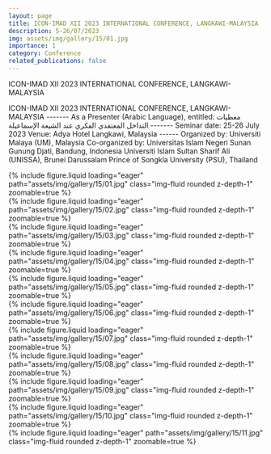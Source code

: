 ```yaml
---
layout: page
title: ICON-IMAD XII 2023 INTERNATIONAL CONFERENCE, LANGKAWI-MALAYSIA
description: 5-26/07/2023
img: assets/img/gallery/15/01.jpg
importance: 1
category: Conference
related_publications: false
---
```


<p class="distill-post-title">ICON-IMAD XII 2023 INTERNATIONAL CONFERENCE, LANGKAWI-MALAYSIA</p>

ICON-IMAD XII 2023 INTERNATIONAL CONFERENCE, LANGKAWI-MALAYSIA ------- As a Presenter (Arabic Language), entitled: معطيات التداخل المعتقدي الفكري عند الشيعة الإسماعيلة ------- Seminar date: 25-26 July 2023 Venue: Adya Hotel Langkawi, Malaysia ------ Organized by: Universiti Malaya (UM), Malaysia Co-organized by: Universitas Islam Negeri Sunan Gunung Djati, Bandung, Indonesia Universiti Islam Sultan Sharif Ali (UNISSA), Brunei Darussalam Prince of Songkla University (PSU), Thailand

<div class="row mt-3">
    <div class="col-sm mt-3 mt-md-0">
        {% include figure.liquid loading="eager" path="assets/img/gallery/15/01.jpg" class="img-fluid rounded z-depth-1" zoomable=true %}
    </div>
    <div class="col-sm mt-3 mt-md-0">
        {% include figure.liquid loading="eager" path="assets/img/gallery/15/02.jpg" class="img-fluid rounded z-depth-1" zoomable=true %}
    </div>
    <div class="col-sm mt-3 mt-md-0">
        {% include figure.liquid loading="eager" path="assets/img/gallery/15/03.jpg" class="img-fluid rounded z-depth-1" zoomable=true %}
    </div>
</div>
<div class="row mt-3">
    <div class="col-sm mt-3 mt-md-0">
        {% include figure.liquid loading="eager" path="assets/img/gallery/15/04.jpg" class="img-fluid rounded z-depth-1" zoomable=true %}
    </div>
    <div class="col-sm mt-3 mt-md-0">
        {% include figure.liquid loading="eager" path="assets/img/gallery/15/05.jpg" class="img-fluid rounded z-depth-1" zoomable=true %}
    </div>
    <div class="col-sm mt-3 mt-md-0">
        {% include figure.liquid loading="eager" path="assets/img/gallery/15/06.jpg" class="img-fluid rounded z-depth-1" zoomable=true %}
    </div>
</div>
<div class="row mt-3">
    <div class="col-sm mt-3 mt-md-0">
        {% include figure.liquid loading="eager" path="assets/img/gallery/15/07.jpg" class="img-fluid rounded z-depth-1" zoomable=true %}
    </div>
    <div class="col-sm mt-3 mt-md-0">
        {% include figure.liquid loading="eager" path="assets/img/gallery/15/08.jpg" class="img-fluid rounded z-depth-1" zoomable=true %}
    </div>
    <div class="col-sm mt-3 mt-md-0">
        {% include figure.liquid loading="eager" path="assets/img/gallery/15/09.jpg" class="img-fluid rounded z-depth-1" zoomable=true %}
    </div>
</div>
<div class="row mt-3">
    <div class="col-sm mt-3 mt-md-0">
        {% include figure.liquid loading="eager" path="assets/img/gallery/15/10.jpg" class="img-fluid rounded z-depth-1" zoomable=true %}
    </div>
    <div class="col-sm mt-3 mt-md-0">
        {% include figure.liquid loading="eager" path="assets/img/gallery/15/11.jpg" class="img-fluid rounded z-depth-1" zoomable=true %}
    </div>
</div>
